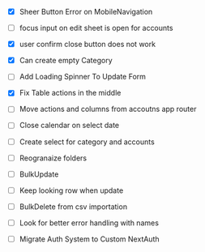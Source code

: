 - [x] Sheer Button Error on MobileNavigation
- [ ] focus input on edit sheet is open for accounts
- [x] user confirm close button does not work
- [x] Can create empty Category
- [ ] Add Loading Spinner To Update Form
- [x] Fix Table actions in the middle
- [ ] Move actions and columns from accoutns app router
- [ ] Close calendar on select date
- [ ] Create select for category and accounts
- [ ] Reogranaize folders
- [ ] BulkUpdate
- [ ] Keep looking row when update
- [ ] BulkDelete from csv importation

- [ ] Look for better error handling with names
- [ ] Migrate Auth System to Custom NextAuth
